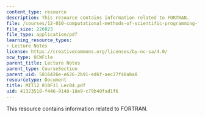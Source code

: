 ```yaml
---
content_type: resource
description: This resource contains information related to FORTRAN.
file: /courses/12-010-computational-methods-of-scientific-programming-fall-2011/41323518f446914818e9c79b40fad1f6_MIT12_010F11_Lec04.pdf
file_size: 226023
file_type: application/pdf
learning_resource_types:
- Lecture Notes
license: https://creativecommons.org/licenses/by-nc-sa/4.0/
ocw_type: OCWFile
parent_title: Lecture Notes
parent_type: CourseSection
parent_uid: 5816426e-e626-2b91-ed6f-aec27f48aba8
resourcetype: Document
title: MIT12_010F11_Lec04.pdf
uid: 41323518-f446-9148-18e9-c79b40fad1f6
---
```

This resource contains information related to FORTRAN.